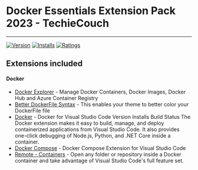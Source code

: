 # Docker Essentials Extension Pack 2023 - TechieCouch

---

[![Version](https://vsmarketplacebadge.apphb.com/version/TechieCouch.docker-essentials.png)](https://marketplace.visualstudio.com/items?itemName=TechieCouch.docker-essentials)
[![Installs](https://vsmarketplacebadge.apphb.com/installs/TechieCouch.docker-essentials.png)](https://marketplace.visualstudio.com/items?itemName=TechieCouch.docker-essentials)
[![Ratings](https://vsmarketplacebadge.apphb.com/downloads/TechieCouch.docker-essentials.png)](https://marketplace.visualstudio.com/items?itemName=TechieCouch.docker-essentials)

## Extensions included

#### Docker

- [Docker Explorer](https://marketplace.visualstudio.com/items?itemName=formulahendry.docker-explorer) - Manage Docker Containers, Docker Images, Docker Hub and Azure Container Registry
- [Better DockerFile Syntax](https://marketplace.visualstudio.com/items?itemName=jeff-hykin.better-dockerfile-syntax) - This enables your theme to better color your DockerFile file
- [Docker](https://marketplace.visualstudio.com/items?itemName=ms-azuretools.vscode-docker) - Docker for Visual Studio Code Version Installs Build Status
  The Docker extension makes it easy to build, manage, and deploy containerized applications from Visual Studio Code. It also provides one-click debugging of Node.js, Python, and .NET Core inside a container.
- [Docker Compose](https://marketplace.visualstudio.com/items?itemName=p1c2u.docker-compose) - Docker Compose Extension for Visual Studio Code
- [Remote - Containers](https://marketplace.visualstudio.com/items?itemName=ms-vscode-remote.remote-containers) - Open any folder or repository inside a Docker container and take advantage of Visual Studio Code's full feature set.
